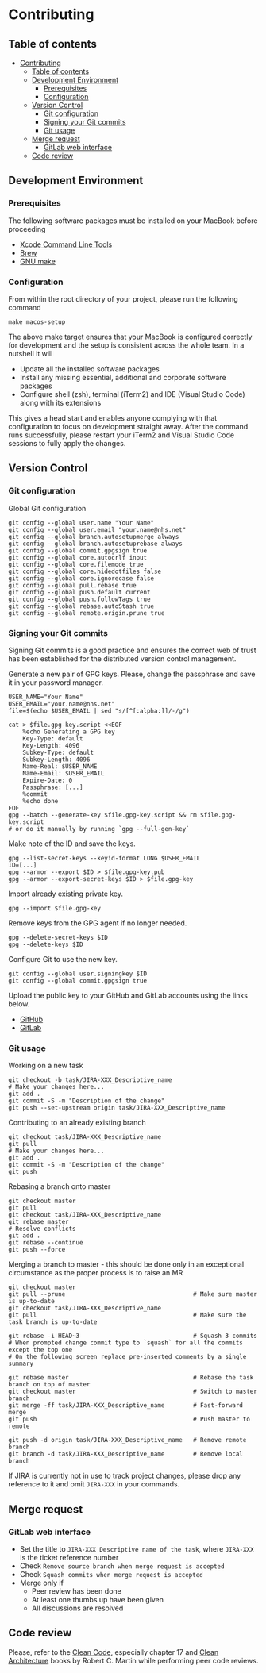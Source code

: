 # Contributing

## Table of contents

- [Contributing](#contributing)
  - [Table of contents](#table-of-contents)
  - [Development Environment](#development-environment)
    - [Prerequisites](#prerequisites)
    - [Configuration](#configuration)
  - [Version Control](#version-control)
    - [Git configuration](#git-configuration)
    - [Signing your Git commits](#signing-your-git-commits)
    - [Git usage](#git-usage)
  - [Merge request](#merge-request)
    - [GitLab web interface](#gitlab-web-interface)
  - [Code review](#code-review)

## Development Environment

### Prerequisites

The following software packages must be installed on your MacBook before proceeding

- [Xcode Command Line Tools](https://apps.apple.com/gb/app/xcode/id497799835?mt=12)
- [Brew](https://brew.sh/)
- [GNU make](https://formulae.brew.sh/formula/make)

### Configuration

From within the root directory of your project, please run the following command

    make macos-setup

The above make target ensures that your MacBook is configured correctly for development and the setup is consistent across the whole team. In a nutshell it will

- Update all the installed software packages
- Install any missing essential, additional and corporate software packages
- Configure shell (zsh), terminal (iTerm2) and IDE (Visual Studio Code) along with its extensions

This gives a head start and enables anyone complying with that configuration to focus on development straight away. After the command runs successfully, please restart your iTerm2 and Visual Studio Code sessions to fully apply the changes.

## Version Control

### Git configuration

Global Git configuration

    git config --global user.name "Your Name"
    git config --global user.email "your.name@nhs.net"
    git config --global branch.autosetupmerge always
    git config --global branch.autosetuprebase always
    git config --global commit.gpgsign true
    git config --global core.autocrlf input
    git config --global core.filemode true
    git config --global core.hidedotfiles false
    git config --global core.ignorecase false
    git config --global pull.rebase true
    git config --global push.default current
    git config --global push.followTags true
    git config --global rebase.autoStash true
    git config --global remote.origin.prune true

### Signing your Git commits

Signing Git commits is a good practice and ensures the correct web of trust has been established for the distributed version control management.

Generate a new pair of GPG keys. Please, change the passphrase and save it in your password manager.

    USER_NAME="Your Name"
    USER_EMAIL="your.name@nhs.net"
    file=$(echo $USER_EMAIL | sed "s/[^[:alpha:]]/-/g")

    cat > $file.gpg-key.script <<EOF
        %echo Generating a GPG key
        Key-Type: default
        Key-Length: 4096
        Subkey-Type: default
        Subkey-Length: 4096
        Name-Real: $USER_NAME
        Name-Email: $USER_EMAIL
        Expire-Date: 0
        Passphrase: [...]
        %commit
        %echo done
    EOF
    gpg --batch --generate-key $file.gpg-key.script && rm $file.gpg-key.script
    # or do it manually by running `gpg --full-gen-key`

Make note of the ID and save the keys.

    gpg --list-secret-keys --keyid-format LONG $USER_EMAIL
    ID=[...]
    gpg --armor --export $ID > $file.gpg-key.pub
    gpg --armor --export-secret-keys $ID > $file.gpg-key

Import already existing private key.

    gpg --import $file.gpg-key

Remove keys from the GPG agent if no longer needed.

    gpg --delete-secret-keys $ID
    gpg --delete-keys $ID

Configure Git to use the new key.

    git config --global user.signingkey $ID
    git config --global commit.gpgsign true

Upload the public key to your GitHub and GitLab accounts using the links below.

- [GitHub](https://github.com/settings/keys)
- [GitLab](https://gitlab.mgmt.texasplatform.uk/profile/gpg_keys)

### Git usage

Working on a new task

    git checkout -b task/JIRA-XXX_Descriptive_name
    # Make your changes here...
    git add .
    git commit -S -m "Description of the change"
    git push --set-upstream origin task/JIRA-XXX_Descriptive_name

Contributing to an already existing branch

    git checkout task/JIRA-XXX_Descriptive_name
    git pull
    # Make your changes here...
    git add .
    git commit -S -m "Description of the change"
    git push

Rebasing a branch onto master

    git checkout master
    git pull
    git checkout task/JIRA-XXX_Descriptive_name
    git rebase master
    # Resolve conflicts
    git add .
    git rebase --continue
    git push --force

Merging a branch to master - this should be done only in an exceptional circumstance as the proper process is to raise an MR

    git checkout master
    git pull --prune                                    # Make sure master is up-to-date
    git checkout task/JIRA-XXX_Descriptive_name
    git pull                                            # Make sure the task branch is up-to-date

    git rebase -i HEAD~3                                # Squash 3 commits
    # When prompted change commit type to `squash` for all the commits except the top one
    # On the following screen replace pre-inserted comments by a single summary

    git rebase master                                   # Rebase the task branch on top of master
    git checkout master                                 # Switch to master branch
    git merge -ff task/JIRA-XXX_Descriptive_name        # Fast-forward merge
    git push                                            # Push master to remote

    git push -d origin task/JIRA-XXX_Descriptive_name   # Remove remote branch
    git branch -d task/JIRA-XXX_Descriptive_name        # Remove local branch

If JIRA is currently not in use to track project changes, please drop any reference to it and omit `JIRA-XXX` in your commands.

## Merge request

### GitLab web interface

- Set the title to `JIRA-XXX Descriptive name of the task`, where `JIRA-XXX` is the ticket reference number
- Check `Remove source branch when merge request is accepted`
- Check `Squash commits when merge request is accepted`
- Merge only if
  - Peer review has been done
  - At least one thumbs up have been given
  - All discussions are resolved

## Code review

Please, refer to the [Clean Code](https://learning.oreilly.com/library/view/clean-code/9780136083238/), especially chapter 17 and [Clean Architecture](https://learning.oreilly.com/library/view/clean-architecture-a/9780134494272/) books by Robert C. Martin while performing peer code reviews.
